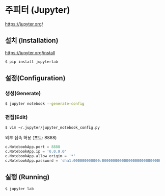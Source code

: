 # 주피터 (Jupyter)

<https://jupyter.org/>

## 설치 (Installation)

<https://jupyter.org/install>

```bash
$ pip install jupyterlab
```

## 설정(Configuration)

### 생성(Generate)

```bash
$ jupyter notebook --generate-config
```

### 편집(Edit)

```bash
$ vim ~/.jupyter/jupyter_notebook_config.py
```

외부 접속 허용 (포트: 8888)

```python
c.NotebookApp.port = 8888
c.NotebookApp.ip = '0.0.0.0'
c.NotebookApp.allow_origin = '*'
c.NotebookApp.password = 'sha1:000000000000:0000000000000000000000000000000000000000' # from notebook.auth import passwd; passwd()
```

## 실행 (Running)

```bash
$ jupyter lab
```
